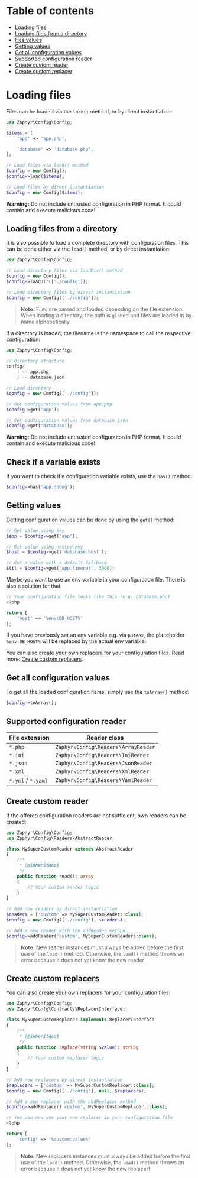 # Table of contents

- [Loading files](#loading-files)
- [Loading files from a directory](#loading-files-from-a-directory)
- [Has values](#check-if-a-variable-exists)
- [Getting values](#getting-values)
- [Get all configuration values](#get-all-configuration-values)
- [Supported configuration reader](#supported-configuration-reader)
- [Create custom reader](#create-custom-reader)
- [Create custom replacer](#create-custom-replacer)

# Loading files

Files can be loaded via the `load()` method, or by direct instantiation:

```php
use Zaphyr\Config\Config;

$items = [
    'app' => 'app.php',

    'database' => 'database.php',
];

// Load files via load() method
$config = new Config();
$config->load($items);

// Load files by direct instantiation
$config = new Config($items);
```

**Warning:** Do not include untrusted configuration in PHP format. It could contain and execute malicious code!

## Loading files from a directory

It is also possible to load a complete directory with configuration files.
This can be done either via the `load()` method, or by direct instantiation:

```php
use Zaphyr\Config\Config;

// Load directory files via loadDir() method
$config = new Config();
$config->loadDir(['./config']);

// Load directory files by direct instantiation
$config = new Config(['./config']);
```

>**Note:** Files are parsed and loaded depending on the file extension. When loading a directory,
the path is `glob`ed and files are loaded in by name alphabetically.

If a directory is loaded, the filename is the namespace to call the respective configuration:

```php
use Zaphyr\Config\Config;

// Directory structure
config/
    | -- app.php
    | -- database.json

// Load directory
$config = new Config(['./config']);

// Get configuration values from app.php
$config->get('app');

// Get configuration values from database.json
$config->get('database');
```

**Warning:** Do not include untrusted configuration in PHP format. It could contain and execute malicious code!

## Check if a variable exists

If you want to check if a configuration variable exists, use the `has()` method:

```php
$config->has('app.debug');
```

## Getting values

Getting configuration values can be done by using the `get()` method:

```php
// Get value using key
$app = $config->get('app');

// Get value using nested key
$host = $config->get('database.host');

// Get a value with a default fallback
$ttl = $config->get('app.timeout', 3000);
```

Maybe you want to use an env variable in your configuration file. There is also a solution for that.

```php
// Your configuration file looks like this (e.g. database.php)
<?php

return [
    'host' => '%env:DB_HOST%'
];
```

If you have previously set an env variable e.g. via `putenv`,
the placeholder `%env:DB_HOST%` will be replaced by the actual env variable.

You can also create your own replacers for your configuration files.
Read more: [Create custom replacers](#create-custom-replacers).

## Get all configuration values

To get all the loaded configuration items, simply use the `toArray()` method:

```php
$config->toArray();
```

## Supported configuration reader

| File extension     | Reader class                         |
|--------------------|--------------------------------------|
| `*.php`            | `Zaphyr\Config\Readers\ArrayReader` |
| `*.ini`            | `Zaphyr\Config\Readers\IniReader`   |
| `*.json`           | `Zaphyr\Config\Readers\JsonReader`  |
| `*.xml`            | `Zaphyr\Config\Readers\XmlReader`   |
| `*.yml` / `*.yaml` | `Zaphyr\Config\Readers\YamlReader`  |

## Create custom reader

If the offered configuration readers are not sufficient, own readers can be created:

```php
use Zaphyr\Config\Config;
use Zaphyr\Config\Readers\AbstractReader;

class MySuperCustomReader extends AbstractReader
{
    /**
     * {@inheritdoc}
     */
    public function read(): array
    {
        // Your custom reader logic
    }
}

// Add new readers by direct instantiation
$readers = ['custom' => MySuperCustomReader::class];
$config = new Config(['./config'], $readers);

// Add a new reader with the addReader method
$config->addReader('custom', MySuperCustomReader::class);
```

>**Note:** New reader instances must always be added before the first use of the `load()` method.
Otherwise, the `load()` method throws an error because it does not yet know the new reader!

## Create custom replacers

You can also create your own replacers for your configuration files:

```php
use Zaphyr\Config\Config;
use Zaphyr\Confg\Contracts\ReplacerInterface;

class MySuperCustomReplacer implements ReplacerInterface
{
    /**
     * {@inheritdoc}
     */
    public function replace(string $value): string
    {
        // Your custom replacer logic
    }
}

// Add new replacers by direct instantiation
$replacers = ['custom' => MySuperCustomReplacer::class];
$config = new Config(['./config'], null, $replacers);

// Add a new replacer with the addReplacer method
$config->addReplacer('custom', MySuperCustomReplacer::class);

// You can now use your new replacer in your configuration file
<?php

return [
    'config' => '%custom:value%'
];

```

>**Note:** New replacers instances must always be added before the first use of the `load()` method.
Otherwise, the `load()` method throws an error because it does not yet know the new replacer!
